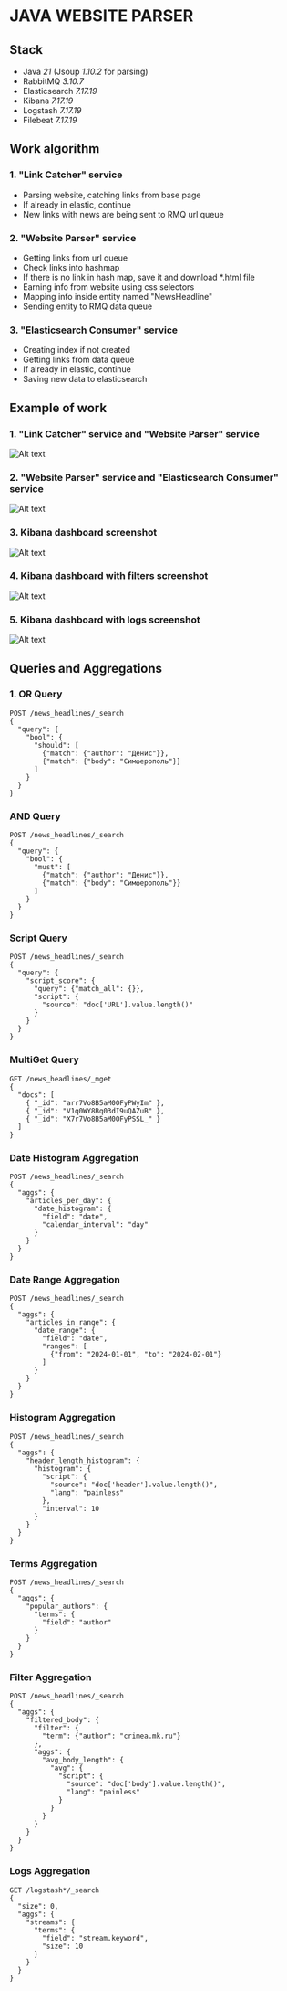 # JAVA WEBSITE PARSER
## Stack
- Java *21* (Jsoup *1.10.2* for parsing)
- RabbitMQ *3.10.7*
- Elasticsearch *7.17.19*
- Kibana *7.17.19*
- Logstash *7.17.19*
- Filebeat *7.17.19*
## Work algorithm
### 1. "Link Catcher" service
- Parsing website, catching links from base page
- If already in elastic, continue
- New links with news are being sent to RMQ url queue
### 2. "Website Parser" service
- Getting links from url queue
- Check links into hashmap
- If there is no link in hash map, save it and download *.html file
- Earning info from website using css selectors
- Mapping info inside entity named "NewsHeadline"
- Sending entity to RMQ data queue
### 3. "Elasticsearch Consumer" service
- Creating index if not created
- Getting links from data queue
- If already in elastic, continue
- Saving new data to elasticsearch

## Example of work
### 1. "Link Catcher" service and "Website Parser" service
![Alt text](/img/1.png "Screenshot of url queue")
### 2. "Website Parser" service and "Elasticsearch Consumer" service
![Alt text](/img/2.png "Screenshot of data queue")
### 3. Kibana dashboard screenshot
![Alt text](/img/3.png "Screenshot of kibana dashboard")
### 4. Kibana dashboard with filters screenshot
![Alt text](/img/4.png "Screenshot of kibana dashboard with filters")
### 5. Kibana dashboard with logs screenshot
![Alt text](/img/5.png "Screenshot of kibana dashboard with logs")

## Queries and Aggregations
### 1. OR Query
```
POST /news_headlines/_search
{
  "query": {
    "bool": {
      "should": [
        {"match": {"author": "Денис"}},
        {"match": {"body": "Симферополь"}}
      ]
    }
  }
}
```

### AND Query
```
POST /news_headlines/_search
{
  "query": {
    "bool": {
      "must": [
        {"match": {"author": "Денис"}},
        {"match": {"body": "Симферополь"}}
      ]
    }
  }
}
```

### Script Query
```
POST /news_headlines/_search
{
  "query": {
    "script_score": {
      "query": {"match_all": {}},
      "script": {
        "source": "doc['URL'].value.length()"
      }
    }
  }
}
```

### MultiGet Query
```
GET /news_headlines/_mget
{
  "docs": [
    { "_id": "arr7Vo8B5aM0OFyPWyIm" },
    { "_id": "V1q0WY8Bq03dI9uQAZuB" },
    { "_id": "X7r7Vo8B5aM0OFyPSSL_" }
  ]
}
```

### Date Histogram Aggregation
```
POST /news_headlines/_search
{
  "aggs": {
    "articles_per_day": {
      "date_histogram": {
        "field": "date",
        "calendar_interval": "day"
      }
    }
  }
}
```

### Date Range Aggregation
```
POST /news_headlines/_search
{
  "aggs": {
    "articles_in_range": {
      "date_range": {
        "field": "date",
        "ranges": [
          {"from": "2024-01-01", "to": "2024-02-01"}
        ]
      }
    }
  }
}
```

### Histogram Aggregation
```
POST /news_headlines/_search
{
  "aggs": {
    "header_length_histogram": {
      "histogram": {
        "script": {
          "source": "doc['header'].value.length()",
          "lang": "painless"
        },
        "interval": 10
      }
    }
  }
}
```

### Terms Aggregation
```
POST /news_headlines/_search
{
  "aggs": {
    "popular_authors": {
      "terms": {
        "field": "author"
      }
    }
  }
}
```

### Filter Aggregation
```
POST /news_headlines/_search
{
  "aggs": {
    "filtered_body": {
      "filter": {
        "term": {"author": "crimea.mk.ru"}
      },
      "aggs": {
        "avg_body_length": {
          "avg": {
            "script": {
              "source": "doc['body'].value.length()",
              "lang": "painless"
            }
          }
        }
      }
    }
  }
}
```

### Logs Aggregation
```
GET /logstash*/_search
{
  "size": 0, 
  "aggs": {
    "streams": {
      "terms": {
        "field": "stream.keyword",
        "size": 10
      }
    }
  }
}
```
